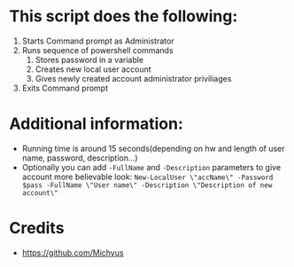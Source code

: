 # This script does the following:
1. Starts Command prompt as Administrator
2. Runs sequence of powershell commands
    1. Stores password in a variable
    2. Creates new local user account
    3. Gives newly created account administrator priviliages
3. Exits Command prompt

# Additional information:
- Running time is around 15 seconds(depending on hw and length of user name, password, description...)
- Optionally you can add `-FullName` and `-Description` parameters to give account more believable look: 
`New-LocalUser \"accName\" -Password $pass -FullName \"User name\" -Description \"Description of new account\"`

# Credits
- https://github.com/Michyus